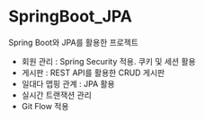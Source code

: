 # SpringBoot_JPA
Spring Boot와 JPA를 활용한 프로젝트

- 회원 관리 : Spring Security 적용. 쿠키 및 세션 활용
- 게시판 : REST API를 활용한 CRUD 게시판
- 일대다 맵핑 관계 : JPA 활용
- 실시간 트랜잭션 관리
- Git Flow 적용

